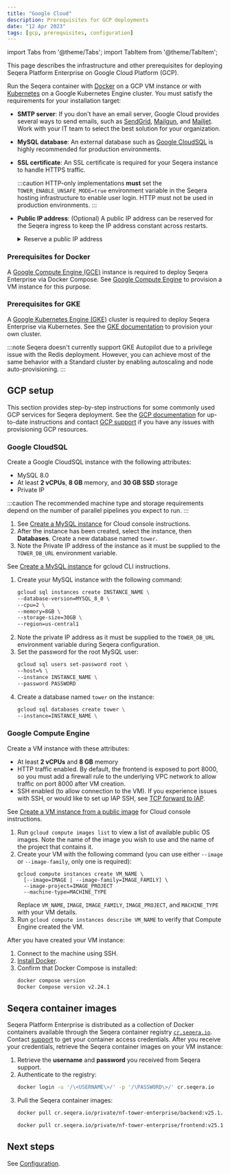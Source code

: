```yaml
---
title: "Google Cloud"
description: Prerequisites for GCP deployments
date: "12 Apr 2023"
tags: [gcp, prerequisites, configuration]
---
```


import Tabs from '@theme/Tabs';
import TabItem from '@theme/TabItem';

This page describes the infrastructure and other prerequisites for deploying Seqera Platform Enterprise on Google Cloud Platform (GCP).

Run the Seqera container with [Docker](../docker-compose) on a GCP VM instance or with [Kubernetes](../kubernetes) on a Google Kubernetes Engine cluster. You must satisfy the requirements for your installation target:

- **SMTP server**: If you don't have an email server, Google Cloud provides several ways to send emails, such as [SendGrid][sendgrid], [Mailgun][mailgun], and [Mailjet][mailjet]. Work with your IT team to select the best solution for your organization.
- **MySQL database**: An external database such as [Google CloudSQL][gcloudsql] is highly recommended for production environments.
- **SSL certificate**: An SSL certificate is required for your Seqera instance to handle HTTPS traffic.

  :::caution
  HTTP-only implementations **must** set the `TOWER_ENABLE_UNSAFE_MODE=true` environment variable in the Seqera hosting infrastructure to enable user login. HTTP must not be used in production environments.
  :::

- **Public IP address**: (Optional) A public IP address can be reserved for the Seqera ingress to keep the IP address constant across restarts.

  <details>
    <summary>Reserve a public IP address</summary>

      1. Go to **VPC network > External IP addresses** and select **Reserve Static Address**.
      2. Assign a name (such as `tower-ip`). This name will be used later to configure the ingress.
      3. Select the region where your GKE cluster is deployed.
      4. Select **Reserve**.

  </details>

### Prerequisites for Docker

A [Google Compute Engine (GCE)][gce] instance is required to deploy Seqera Enterprise via Docker Compose. See [Google Compute Engine](#google-compute-engine) to provision a VM instance for this purpose.

### Prerequisites for GKE

A [Google Kubernetes Engine (GKE)][gke] cluster is required to deploy Seqera Enterprise via Kubernetes. See the [GKE documentation][gke-docs] to provision your own cluster.

:::note
Seqera doesn't currently support GKE Autopilot due to a privilege issue with the Redis deployment. However, you can achieve most of the same behavior with a Standard cluster by enabling autoscaling and node auto-provisioning.
:::

## GCP setup

This section provides step-by-step instructions for some commonly used GCP services for Seqera deployment. See the [GCP documentation][gcp-docs] for up-to-date instructions and contact [GCP support][gcp-support] if you have any issues with provisioning GCP resources.

### Google CloudSQL

Create a Google CloudSQL instance with the following attributes:
- MySQL 8.0
- At least **2 vCPUs**, **8 GB** memory, and **30 GB SSD** storage
- Private IP 

:::caution 
The recommended machine type and storage requirements depend on the number of parallel pipelines you expect to run. 
:::

<Tabs>
<TabItem value="GCP console" label="GCP console" default>

1. See [Create a MySQL instance][gcloudsql-create] for Cloud console instructions.
1. After the instance has been created, select the instance, then **Databases**. Create a new database named `tower`.
1. Note the Private IP address of the instance as it must be supplied to the `TOWER_DB_URL` environment variable.

</TabItem>
<TabItem value="gcloud CLI" label="gcloud CLI" default>

See [Create a MySQL instance][gcloudsql-create] for gcloud CLI instructions.

1. Create your MySQL instance with the following command:
    ```bash 
    gcloud sql instances create INSTANCE_NAME \
    --database-version=MYSQL_8_0 \
    --cpu=2 \
    --memory=8GB \
    --storage-size=30GB \
    --region=us-central1
    ```
1. Note the private IP address as it must be supplied to the `TOWER_DB_URL` environment variable during Seqera configuration. 
1. Set the password for the root MySQL user:
    ```bash
    gcloud sql users set-password root \
    --host=% \
    --instance INSTANCE_NAME \
    --password PASSWORD
    ```
1. Create a database named `tower` on the instance: 
    ```bash 
    gcloud sql databases create tower \
    --instance=INSTANCE_NAME \
    ```

</TabItem>
</Tabs>

### Google Compute Engine

Create a VM instance with these attributes:
- At least **2 vCPUs** and **8 GB** memory
- HTTP traffic enabled. By default, the frontend is exposed to port 8000, so you must add a firewall rule to the underlying VPC network to allow traffic on port 8000 after VM creation.
- SSH enabled (to allow connection to the VM). If you experience issues with SSH, or would like to set up IAP SSH, see [TCP forward to IAP][tcp-iap].

<Tabs>
<TabItem value="GCP console" label="GCP console" default>

See [Create a VM instance from a public image][gcp-vm-public] for Cloud console instructions. 

</TabItem>
<TabItem value="gcloud CLI" label="gcloud CLI" default>

1. Run `gcloud compute images list` to view a list of available public OS images. Note the name of the image you wish to use and the name of the project that contains it.
1. Create your VM with the following command (you can use either `--image` or `--image-family`, only one is required):
    ```gcloud
    gcloud compute instances create VM_NAME \
      [--image=IMAGE | --image-family=IMAGE_FAMILY] \
      --image-project=IMAGE_PROJECT
      --machine-type=MACHINE_TYPE
    ```
    Replace `VM_NAME`, `IMAGE`, `IMAGE_FAMILY`, `IMAGE_PROJECT`, and `MACHINE_TYPE` with your VM details.
1. Run `gcloud compute instances describe VM_NAME` to verify that Compute Engine created the VM. 

</TabItem>
</Tabs>

After you have created your VM instance:

1. Connect to the machine using SSH.
1. [Install Docker][install-docker].
1. Confirm that Docker Compose is installed:
    ```bash
    docker compose version
    Docker Compose version v2.24.1
    ```

## Seqera container images

Seqera Platform Enterprise is distributed as a collection of Docker containers available through the Seqera
container registry [`cr.seqera.io`](https://cr.seqera.io). Contact [support](https://support.seqera.io) to get your container access credentials. After you receive your credentials, retrieve the Seqera container images on your VM instance:

1. Retrieve the **username** and **password** you received from Seqera support.
1. Authenticate to the registry:
   ```bash
   docker login -u '/\<USERNAME\>/' -p '/\PASSWORD\>/' cr.seqera.io
   ```
1. Pull the Seqera container images:
   ```bash
   docker pull cr.seqera.io/private/nf-tower-enterprise/backend:v25.1.1

   docker pull cr.seqera.io/private/nf-tower-enterprise/frontend:v25.1.1
   ```

## Next steps 

See [Configuration](../configuration/overview).

[gce]: https://cloud.google.com/compute
[gcloudsql]: https://cloud.google.com/sql/docs/mysql/quickstart
[gcloudsql-create]: https://cloud.google.com/sql/docs/mysql/create-instance#create-2nd-gen
[gcp-docs]: https://cloud.google.com/docs
[gcp-support]: https://cloud.google.com/support-hub
[gcp-vm-public]: https://cloud.google.com/compute/docs/instances/create-start-instance#publicimage
[gke]: https://cloud.google.com/kubernetes-engine
[gke-docs]: https://cloud.google.com/kubernetes-engine/docs
[install-docker]: https://docs.docker.com/engine/install/debian/
[mailgun]: https://cloud.google.com/compute/docs/tutorials/sending-mail/using-mailgun
[mailjet]: https://cloud.google.com/compute/docs/tutorials/sending-mail/using-mailjet
[sendgrid]: https://cloud.google.com/compute/docs/tutorials/sending-mail/using-sendgrid
[tcp-iap]: https://cloud.google.com/iap/docs/using-tcp-forwarding